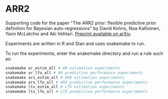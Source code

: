 # ARR2

Supporting code for the paper "The ARR2 prior: flexible predictive prior definition for Bayesian auto-regressions" by David Kohns, Noa Kallioinen, Yann McLatchie and Aki Vehtari. [Preprint available on arXiv](https://arxiv.org/abs/2405.19920).

Experiments are written in R and Stan and uses snakemake to run.

To run the experiments, enter the snakemake directory and run a rule such as:

```bash
snakemake ar_estim_all # AR estimation experiments
snakemake ar_lfo_all # AR predictive performance experiments
snakemake arx_estim_all # ARX estimation experiments
snakemake arx_lfo_all # ARX predictive performance experiments
snakemake ltx_estim_all # LTX estimation experiments
snakemake ltx_lfo_all # LTX predictive performance experiments
```